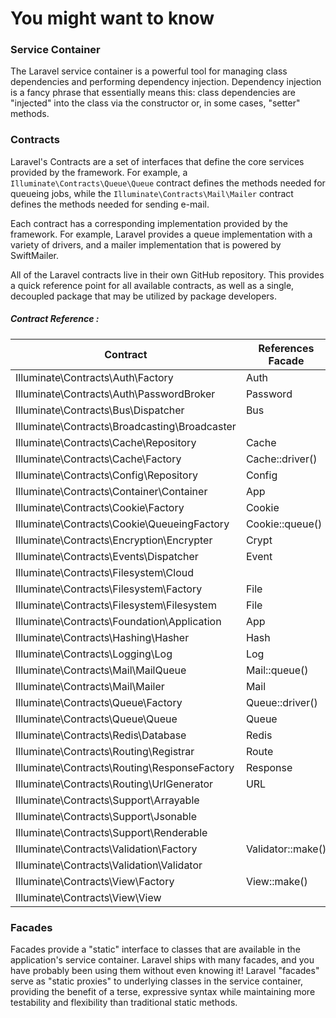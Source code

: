 # You might want to know

### Service Container

The Laravel service container is a powerful tool for managing class dependencies and performing dependency injection. Dependency injection is a fancy phrase that essentially means this: class dependencies are "injected" into the class via the constructor or, in some cases, "setter" methods.

### Contracts

Laravel's Contracts are a set of interfaces that define the core services provided by the framework. For example, a `Illuminate\Contracts\Queue\Queue` contract defines the methods needed for queueing jobs, while the `Illuminate\Contracts\Mail\Mailer` contract defines the methods needed for sending e-mail.

Each contract has a corresponding implementation provided by the framework. For example, Laravel provides a queue implementation with a variety of drivers, and a mailer implementation that is powered by SwiftMailer.

All of the Laravel contracts live in their own GitHub repository. This provides a quick reference point for all available contracts, as well as a single, decoupled package that may be utilized by package developers.

##### Contract Reference :

| Contract                                      | References Facade |
|-----------------------------------------------|-------------------|
| Illuminate\Contracts\Auth\Factory             | Auth              |
| Illuminate\Contracts\Auth\PasswordBroker      | Password          |
| Illuminate\Contracts\Bus\Dispatcher           | Bus               |
| Illuminate\Contracts\Broadcasting\Broadcaster |                   |
| Illuminate\Contracts\Cache\Repository         | Cache             |
| Illuminate\Contracts\Cache\Factory            | Cache::driver()   |
| Illuminate\Contracts\Config\Repository        | Config            |
| Illuminate\Contracts\Container\Container      | App               |
| Illuminate\Contracts\Cookie\Factory           | Cookie            |
| Illuminate\Contracts\Cookie\QueueingFactory   | Cookie::queue()   |
| Illuminate\Contracts\Encryption\Encrypter     | Crypt             |
| Illuminate\Contracts\Events\Dispatcher        | Event             |
| Illuminate\Contracts\Filesystem\Cloud         |                   |
| Illuminate\Contracts\Filesystem\Factory       | File              |
| Illuminate\Contracts\Filesystem\Filesystem    | File              |
| Illuminate\Contracts\Foundation\Application   | App               |
| Illuminate\Contracts\Hashing\Hasher           | Hash              |
| Illuminate\Contracts\Logging\Log              | Log               |
| Illuminate\Contracts\Mail\MailQueue           | Mail::queue()     |
| Illuminate\Contracts\Mail\Mailer              | Mail              |
| Illuminate\Contracts\Queue\Factory            | Queue::driver()   |
| Illuminate\Contracts\Queue\Queue              | Queue             |
| Illuminate\Contracts\Redis\Database           | Redis             |
| Illuminate\Contracts\Routing\Registrar        | Route             |
| Illuminate\Contracts\Routing\ResponseFactory  | Response          |
| Illuminate\Contracts\Routing\UrlGenerator     | URL               |
| Illuminate\Contracts\Support\Arrayable        |                   |
| Illuminate\Contracts\Support\Jsonable         |                   |
| Illuminate\Contracts\Support\Renderable       |                   |
| Illuminate\Contracts\Validation\Factory       | Validator::make() |
| Illuminate\Contracts\Validation\Validator     |                   |
| Illuminate\Contracts\View\Factory             | View::make()      |
| Illuminate\Contracts\View\View                |                   |

### Facades

Facades provide a "static" interface to classes that are available in the application's service container. Laravel ships with many facades, and you have probably been using them without even knowing it! Laravel "facades" serve as "static proxies" to underlying classes in the service container, providing the benefit of a terse, expressive syntax while maintaining more testability and flexibility than traditional static methods.
